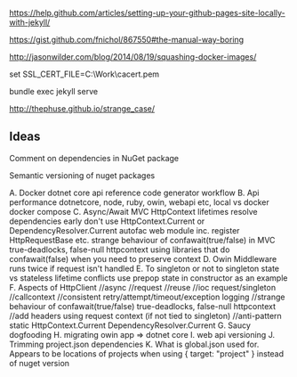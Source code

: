 https://help.github.com/articles/setting-up-your-github-pages-site-locally-with-jekyll/

https://gist.github.com/fnichol/867550#the-manual-way-boring

http://jasonwilder.com/blog/2014/08/19/squashing-docker-images/


   set SSL_CERT_FILE=C:\Work\cacert.pem

bundle exec jekyll serve

http://thephuse.github.io/strange_case/



Ideas
-----
Comment on dependencies in NuGet package

Semantic versioning of nuget packages

A. Docker dotnet core
	api reference
	code generator
	workflow
B. Api performance dotnetcore, node, ruby, owin, webapi etc, local vs docker
	docker compose
C. Async/Await MVC HttpContext lifetimes
	resolve dependencies early
	don't use HttpContext.Current or DependencyResolver.Current
	autofac web module inc. register HttpRequestBase etc.
	strange behaviour of confawait(true/false) in MVC true-deadlocks, false-null httpcontext
    using libraries that do confawait(false) when you need to preserve context
D. Owin Middleware runs twice if request isn't handled
E. To singleton or not to singleton
	state vs stateless
	lifetime conflicts
    use prepop state in constructor as an example
F. Aspects of HttpClient
   //async
   //request
   //reuse
   //ioc request/singleton
   //callcontext
   //consistent retry/attempt/timeout/exception logging
   //strange behaviour of confawait(true/false) true-deadlocks, false-null httpcontext
   //add headers using request context (if not tied to singleton)
   //anti-pattern static HttpContext.Current DependencyResolver.Current
G. Saucy
	dogfooding
H. migrating owin app => dotnet core
I. web api versioning
J. Trimming project.json dependencies
K. What is global.json used for. Appears to be locations of projects when using { target: "project" } instead of nuget version